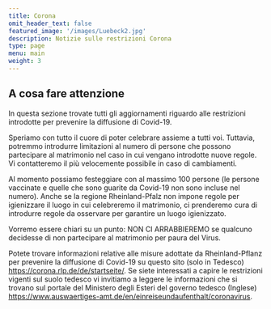 ```yaml
---
title: Corona
omit_header_text: false
featured_image: '/images/Luebeck2.jpg'
description: Notizie sulle restrizioni Corona
type: page
menu: main
weight: 3
---
```


## A cosa fare attenzione

In questa sezione trovate tutti gli aggiornamenti riguardo alle restrizioni introdotte per prevenire la diffusione di Covid-19.

Speriamo con tutto il cuore di poter celebrare assieme a tutti voi. 
Tuttavia, potremmo introdurre limitazioni al numero di persone che possono partecipare al matrimonio nel caso in cui vengano introdotte nuove regole. 
Vi contatteremo il più velocemente possibile in caso di cambiamenti.

Al momento possiamo festeggiare con al massimo 100 persone (le persone vaccinate e quelle che sono guarite da Covid-19 non sono incluse nel numero). 
Anche se la regione Rheinland-Pfalz non impone regole per igienizzare il luogo in cui celebreremo il matrimonio, ci prenderemo cura di introdurre regole da osservare per garantire un luogo igienizzato.

Vorremo essere chiari su un punto: NON CI ARRABBIEREMO se qualcuno decidesse di non partecipare al matrimonio per paura del Virus.

Potete trovare informazioni relative alle misure adottate da Rheinland-Pflanz per prevenire la diffusione di Covid-19 su questo sito (solo in Tedesco) https://corona.rlp.de/de/startseite/. 
Se siete interessati a capire le restrizioni vigenti sul suolo tedesco vi invitiamo a leggere le informazioni che si trovano sul portale del Ministero degli Esteri del governo tedesco (Inglese) https://www.auswaertiges-amt.de/en/einreiseundaufenthalt/coronavirus.